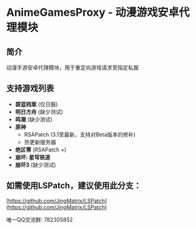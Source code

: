 # AnimeGamesProxy - 动漫游戏安卓代理模块

## 简介
动漫手游安卓代理模块，用于重定向游戏请求至指定私服

## 支持游戏列表

- **碧蓝档案** (仅日服)
- **明日方舟** (缺少测试)
- **鸣潮** (缺少测试)
- **原神**
  - RSAPatch (3.1至最新，支持对Beta版本的修补)
  - 热更新服务器
- **绝区零** (RSAPatch ×)
- **崩坏: 星穹铁道**
- **崩坏3** (缺少测试)

## 如需使用LSPatch，建议使用此分支：
[https://github.com/JingMatrix/LSPatch](https://github.com/JingMatrix/LSPatch)

唯一QQ交流群: 782305852